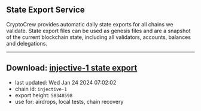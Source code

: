 ## State Export Service
CryptoCrew provides automatic daily state exports for all chains we validate. State export files can be used as genesis files and are a snapshot of the current blockchain state, including all validators, accounts, balances and delegations.

---
**Download: [injective-1 state export](https://dl.ccvalidators.com/SERVICE/injective/injective-1_export_58348598.json)**
---

- last updated: Wed Jan 24 2024 07:02:02
- chain id: `injective-1`
- export height: `58348598`
- use for: airdrops, local tests, chain recovery
